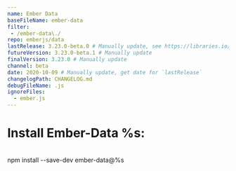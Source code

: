 ```yaml
---
name: Ember Data
baseFileName: ember-data
filter:
 - /ember-data\./
repo: emberjs/data
lastRelease: 3.23.0-beta.0 # Manually update, see https://libraries.io/npm/ember-data throughout
futureVersion: 3.23.0-beta.1 # Manually update
finalVersion: 3.23.0 # Manually update
channel: beta
date: 2020-10-09 # Manually update, get date for `lastRelease` 
changelogPath: CHANGELOG.md
debugFileName: .js
ignoreFiles:
  - ember.js
---
```

# Install Ember-Data %s:
<br>
npm install --save-dev ember-data@%s
